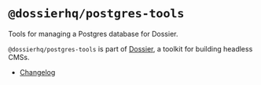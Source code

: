 # `@dossierhq/postgres-tools`

Tools for managing a Postgres database for Dossier.

`@dossierhq/postgres-tools` is part of [Dossier](https://www.dossierhq.dev/), a toolkit for building headless CMSs.

- [Changelog](./CHANGELOG.md)
